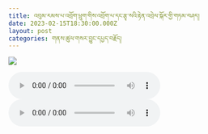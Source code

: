 ```yaml
---
title: འབུམ་རམས་པ་འབྲོག་ཕྲུག་གིས་འབྲོག་པ་དང་རྩྭ་སའི་རྟེན་འབྲེལ་སྐོར་གྱི་གཏམ་བཤད།
date: 2023-02-15T18:30:00.000Z
layout: post
categories: གནས་ཚུལ་གསར་བྱུང་དཔྱད་བརྗོད།
---
```


![](/assetshttps://trimleng.org/wp-content/uploads/2023/02/dokpatsasa.jpg)

<audio controls src="https://media-trimleng.s3.amazonaws.com/getvoice1.mp3"></audio> <audio controls src="https://media-trimleng.s3.amazonaws.com/getvoice2.mp3">
